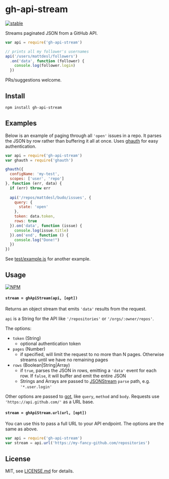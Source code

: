 # gh-api-stream

[![stable](http://badges.github.io/stability-badges/dist/stable.svg)](http://github.com/badges/stability-badges)

Streams paginated JSON from a GitHub API. 

```js
var api = require('gh-api-stream')

// prints all my follower's usernames
api('/users/mattdesl/followers')
  .on('data', function (follower) {
    console.log(follower.login)
  })
```

PRs/suggestions welcome.

## Install

```sh
npm install gh-api-stream
```

## Examples

Below is an example of paging through all `'open'` issues in a repo. It parses the JSON by row rather than buffering it all at once. Uses [ghauth](https://github.com/rvagg/ghauth) for easy authentication.

```js
var api = require('gh-api-stream')
var ghauth = require('ghauth')

ghauth({
  configName: 'my-test', 
  scopes: ['user', 'repo']
}, function (err, data) {
  if (err) throw err
  
  api('/repos/mattdesl/budo/issues', {
    query: {
      state: 'open'
    },
    token: data.token,
    rows: true
  }).on('data', function (issue) {
    console.log(issue.title)
  }).on('end', function () {
    console.log("Done!")
  })
})
```

See [test/example.js](test/example.js) for another example.

## Usage

[![NPM](https://nodei.co/npm/gh-api-stream.png)](https://www.npmjs.com/package/gh-api-stream)

#### `stream = ghApiStream(api, [opt])`

Returns an object stream that emits `'data'` results from the request.

`api` is a String for the API like `'/repositories'` or `'/orgs/:owner/repos'`.

The options:

- `token` (String)
  - optional authentication token
- `pages` (Number)
  - if specified, will limit the request to no more than N pages. Otherwise streams until we have no remaining pages
- `rows` (Boolean|String|Array)
  - if `true`, parses the JSON in rows, emitting a `'data'` event for each row. If `false`, it will buffer and emit the entire JSON
  - Strings and Arrays are passed to [JSONStream](https://github.com/dominictarr/JSONStream) `parse` path, e.g. `'*.user.login'`
  
Other options are passed to [got](https://www.npmjs.com/package/got), like `query`, `method` and `body`. Requests use `'https://api.github.com/'` as a URL base.

#### `stream = ghApiStream.url(url, [opt])`

You can use this to pass a full URL to your API endpoint. The options are the same as above.

```js
var api = require('gh-api-stream')
var stream = api.url('https://my-fancy-github.com/repositories')
```

## License

MIT, see [LICENSE.md](http://github.com/Jam3/gh-api-stream/blob/master/LICENSE.md) for details.
